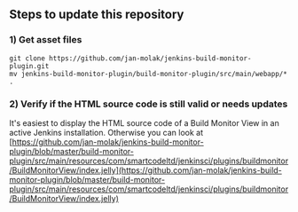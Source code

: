 ## Steps to update this repository

### 1) Get asset files
    git clone https://github.com/jan-molak/jenkins-build-monitor-plugin.git
    mv jenkins-build-monitor-plugin/build-monitor-plugin/src/main/webapp/* .

### 2) Verify if the HTML source code is still valid or needs updates

It's easiest to display the HTML source code of a Build Monitor View in an active Jenkins installation. Otherwise
you can look at [https://github.com/jan-molak/jenkins-build-monitor-plugin/blob/master/build-monitor-plugin/src/main/resources/com/smartcodeltd/jenkinsci/plugins/buildmonitor/BuildMonitorView/index.jelly](https://github.com/jan-molak/jenkins-build-monitor-plugin/blob/master/build-monitor-plugin/src/main/resources/com/smartcodeltd/jenkinsci/plugins/buildmonitor/BuildMonitorView/index.jelly)
